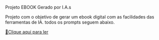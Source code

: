 Projeto EBOOK Gerado por I.A.s

Projeto com o objetivo de gerar um ebook digital com as facilidades das ferramentas de IA. todos os prompts seguem abaixo.

[📕Clique aqui para ler](https://github.com/Lucasstalter/Ebook-feito-com-IA./blob/main/imagem%20ebook.jpg)
